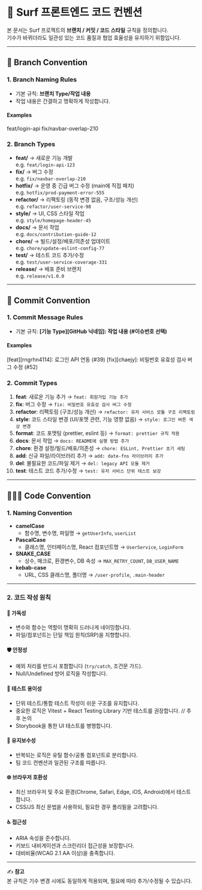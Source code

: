 # 🌊 Surf 프론트엔드 코드 컨벤션

본 문서는 Surf 프로젝트의 **브랜치 / 커밋 / 코드 스타일** 규칙을 정의합니다.  
기수가 바뀌더라도 일관성 있는 코드 품질과 협업 효율성을 유지하기 위함입니다.

---

## 🌲 Branch Convention

### 1. Branch Naming Rules
- 기본 규칙: **브랜치 Type/작업 내용**
- 작업 내용은 간결하고 명확하게 작성합니다.

#### Examples
feat/login-api
fix/navbar-overlap-210


### 2. Branch Types
- **feat/** → 새로운 기능 개발  
  e.g. `feat/login-api-123`
- **fix/** → 버그 수정  
  e.g. `fix/navbar-overlap-210`
- **hotfix/** → 운영 중 긴급 버그 수정 (main에 직접 패치)  
  e.g. `hotfix/prod-payment-error-555`
- **refactor/** → 리팩토링 (동작 변경 없음, 구조/성능 개선)  
  e.g. `refactor/user-service-98`
- **style/** → UI, CSS 스타일 작업  
  e.g. `style/homepage-header-45`
- **docs/** → 문서 작업  
  e.g. `docs/contribution-guide-12`
- **chore/** → 빌드/설정/배포/의존성 업데이트  
  e.g. `chore/update-eslint-config-77`
- **test/** → 테스트 코드 추가/수정  
  e.g. `test/user-service-coverage-331`
- **release/** → 배포 준비 브랜치  
  e.g. `release/v1.0.0`

---

## 📩 Commit Convention

### 1. Commit Message Rules
- 기본 규칙: **[기능 Type][GitHub 닉네임]: 작업 내용 (#이슈번호 선택)**

#### Examples
[feat][rngrhn4114]: 로그인 API 연동 (#39)
[fix][chaejy]: 비밀번호 유효성 검사 버그 수정 (#52)


### 2. Commit Types
1. **feat**: 새로운 기능 추가 → `feat: 회원가입 기능 추가`
2. **fix**: 버그 수정 → `fix: 비밀번호 유효성 검사 버그 수정`
3. **refactor**: 리팩토링 (구조/성능 개선) → `refactor: 유저 서비스 모듈 구조 리팩토링`
4. **style**: 코드 스타일 변경 (UI/포맷 관련, 기능 영향 없음) → `style: 로그인 버튼 색상 변경`
5. **format**: 코드 포맷팅 (prettier, eslint 등) → `format: prettier 규칙 적용`
6. **docs**: 문서 작업 → `docs: README에 실행 방법 추가`
7. **chore**: 환경 설정/빌드/배포/의존성 → `chore: ESLint, Prettier 초기 세팅`
8. **add**: 신규 파일/라이브러리 추가 → `add: date-fns 라이브러리 추가`
9. **del**: 불필요한 코드/파일 제거 → `del: legacy API 모듈 제거`
10. **test**: 테스트 코드 추가/수정 → `test: 유저 서비스 단위 테스트 보강`

---

## 👩🏻‍💻 Code Convention

### 1. Naming Convention
- **camelCase**
  - 함수명, 변수명, 파일명 → `getUserInfo`, `userList`
- **PascalCase**
  - 클래스명, 인터페이스명, React 컴포넌트명 → `UserService`, `LoginForm`
- **SNAKE_CASE**
  - 상수, 매크로, 환경변수, DB 속성 → `MAX_RETRY_COUNT`, `DB_USER_NAME`
- **kebab-case**
  - URL, CSS 클래스명, 폴더명 → `/user-profile`, `.main-header`

---

### 2. 코드 작성 원칙

#### 📖 가독성
- 변수와 함수는 역할이 명확히 드러나게 네이밍합니다.
- 파일/컴포넌트는 단일 책임 원칙(SRP)을 지향합니다.

#### 🛡️ 안정성
- 예외 처리를 반드시 포함합니다 (`try/catch`, 조건문 가드).
- Null/Undefined 방어 로직을 작성합니다.

#### 🧪 테스트 용이성
- 단위 테스트/통합 테스트 작성이 쉬운 구조를 유지합니다.
- 중요한 로직은 Vitest + React Testing Library 기반 테스트를 권장합니다. // 추후 논의
- Storybook을 통한 UI 테스트를 병행합니다.

#### 🔧 유지보수성
- 반복되는 로직은 유틸 함수/공통 컴포넌트로 분리합니다.
- 팀 코드 컨벤션과 일관된 구조를 따릅니다.

#### 🌐 브라우저 호환성
- 최신 브라우저 및 주요 환경(Chrome, Safari, Edge, iOS, Android)에서 테스트합니다.
- CSS/JS 최신 문법을 사용하되, 필요한 경우 폴리필을 고려합니다.

#### ♿ 접근성
- ARIA 속성을 준수합니다.
- 키보드 내비게이션과 스크린리더 접근성을 보장합니다.
- 대비비율(WCAG 2.1 AA 이상)을 충족합니다.

---

✍️ **참고**  
본 규칙은 기수 변경 시에도 동일하게 적용되며, 필요에 따라 추가/수정될 수 있습니다.